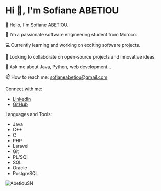 # Hi 👋, I'm Sofiane ABETIOU

👋 Hello, I'm Sofiane ABETIOU.

🌱 I'm a passionate software engineering student from Moroco.

💻 Currently learning and working on exciting software projects.

👯 Looking to collaborate on open-source projects and innovative ideas.

💬 Ask me about Java, Python, web development...

📫 How to reach me: sofianeabetiou@gmail.com

Connect with me:
- [LinkedIn]([https://www.linkedin.com/in/your-linkedin-profile](https://www.linkedin.com/in/sofianeabetiou/))
- [GitHub]([https://github.com/your-github-profile](https://github.com/AbetiouSN))

Languages and Tools:
- Java
- C++
- C
- PHP
- Laravel
- Git
- PL/SQl
- SQL
- Oracle
- PostgreSQL
  

![AbetiouSN](https://github-readme-stats.vercel.app/api?username=your-username&show_icons=true)

